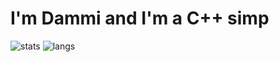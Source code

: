 # I'm Dammi and I'm a C++ simp

![stats](https://github-readme-stats.vercel.app/api?username=Dammibruh&theme=tokyonight)
![langs](https://github-readme-stats.vercel.app/api/top-langs/?username=Dammibruh&layout=compact&theme=tokyonight)
